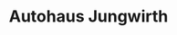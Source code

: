 ---
title: "Autohaus Jungwirth"
url: /harburg-schwaben/autohaus-jungwirth-noerdlinger-strasse/
shop: Autohaus
---